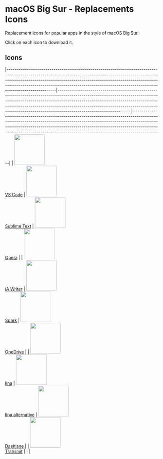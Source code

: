 # macOS Big Sur - Replacements Icons
Replacement icons for popular apps in the style of macOS Big Sur.

Click on each icon to download it.

## Icons

|-------------------------------------------------------------------------------------------------------------------------------------------------------------------------------------------------------------------------------------------------------------------------------------------------------------------------------------------------|-------------------------------------------------------------------------------------------------------------------------------------------------------------------------------------------------------------------------------------------------------------------------------------------------------------------------------------------------------------|---------------------------------------------------------------------------------------------------------------------------------------------------------------------------------------------------------------------------------------------------------------------------------------------------------------------------------------|
|        [<img src="https://github.com/elrumo/macOS-Big-Sur-icons-replacements/blob/master/icons/png/VS-Code.png?raw=true)" width="100">](https://github.com/elrumo/macOS-Big-Sur-icons-replacements/raw/master/icons/VS-Code.icns)<br>[VS Code](https://github.com/elrumo/macOS-Big-Sur-icons-replacements/raw/master/icons/VS-Code.icns)        | [<img src="https://github.com/elrumo/macOS-Big-Sur-icons-replacements/blob/master/icons/png/Sublime%20Text.png?raw=true)" width="100">](https://github.com/elrumo/macOS-Big-Sur-icons-replacements/raw/master/icons/Sublime%20Text.icns)<br>[Sublime Text](https://github.com/elrumo/macOS-Big-Sur-icons-replacements/raw/master/icons/Sublime%20Text.icns) |       [<img src="https://github.com/elrumo/macOS-Big-Sur-icons-replacements/blob/master/icons/png/Opera.png?raw=true)" width="100">](https://github.com/elrumo/macOS-Big-Sur-icons-replacements/raw/master/icons/Opera.icns) <br>[Opera](https://github.com/elrumo/macOS-Big-Sur-icons-replacements/raw/master/icons/Opera.icns)      |
| [<img src="https://github.com/elrumo/macOS-Big-Sur-icons-replacements/blob/master/icons/png/iA%20Writer.png?raw=true)" width="100">](https://github.com/elrumo/macOS-Big-Sur-icons-replacements/raw/master/icons/iA%20Writer.icns)<br>[iA Writer](https://github.com/elrumo/macOS-Big-Sur-icons-replacements/raw/master/icons/iA%20Writer.icns) |                  [<img src="https://github.com/elrumo/macOS-Big-Sur-icons-replacements/blob/master/icons/png/Spark.png?raw=true" width="100">](https://github.com/elrumo/macOS-Big-Sur-icons-replacements/raw/master/icons/Spark.icns) <br>[Spark](https://github.com/elrumo/macOS-Big-Sur-icons-replacements/raw/master/icons/Spark.icns)                  | [<img src="https://github.com/elrumo/macOS-Big-Sur-icons-replacements/blob/master/icons/png/OneDrive.png?raw=true)" width="100">](https://github.com/elrumo/macOS-Big-Sur-icons-replacements/raw/master/icons/OneDrive.icns)<br>[OneDrive](https://github.com/elrumo/macOS-Big-Sur-icons-replacements/raw/master/icons/OneDrive.icns) |
|              [<img src="https://github.com/elrumo/macOS-Big-Sur-icons-replacements/blob/master/icons/png/Iina.png?raw=true)" width="100">](https://github.com/elrumo/macOS-Big-Sur-icons-replacements/raw/master/icons/Iina.icns)<br>[Iina](https://github.com/elrumo/macOS-Big-Sur-icons-replacements/raw/master/icons/Iina.icns)              |        [<img src="https://github.com/elrumo/macOS-Big-Sur-icons-replacements/blob/master/icons/png/Iina_alt.png?raw=true)" width="100">](https://github.com/elrumo/macOS-Big-Sur-icons-replacements/raw/master/icons/Iina_alt.icns)<br>[Iina alternative](https://github.com/elrumo/macOS-Big-Sur-icons-replacements/raw/master/icons/Iina_alt.icns)        | [<img src="https://github.com/elrumo/macOS-Big-Sur-icons-replacements/blob/master/icons/png/Dashlane.png?raw=true)" width="100">](https://github.com/elrumo/macOS-Big-Sur-icons-replacements/raw/master/icons/Dashlane.icns)<br>[Dashlane](https://github.com/elrumo/macOS-Big-Sur-icons-replacements/raw/master/icons/Dashlane.icns) |
|      [<img src="https://github.com/elrumo/macOS-Big-Sur-icons-replacements/blob/master/icons/png/Transmit.png?raw=true)" width="100">](https://github.com/elrumo/macOS-Big-Sur-icons-replacements/raw/master/icons/Transmit.icns)<br>[Transmit](https://github.com/elrumo/macOS-Big-Sur-icons-replacements/raw/master/icons/Transmit.icns)      |                                                                                                                                                                                                                                                                                                                                                             |                                                                                                                                                                                                                                                                                                                                       |
